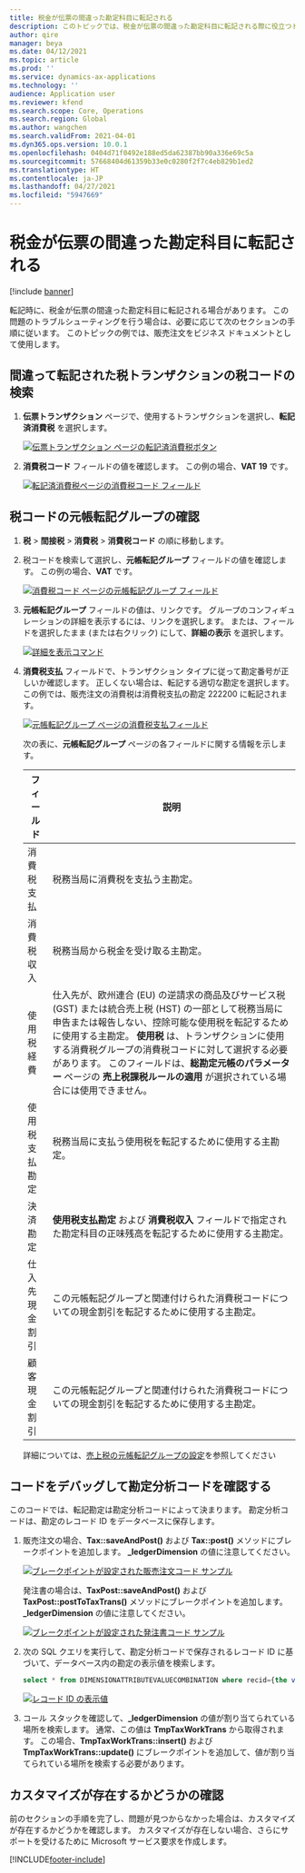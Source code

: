 ```yaml
---
title: 税金が伝票の間違った勘定科目に転記される
description: このトピックでは、税金が伝票の間違った勘定科目に転記される際に役立つトラブルシューティング情報を提供します。
author: qire
manager: beya
ms.date: 04/12/2021
ms.topic: article
ms.prod: ''
ms.service: dynamics-ax-applications
ms.technology: ''
audience: Application user
ms.reviewer: kfend
ms.search.scope: Core, Operations
ms.search.region: Global
ms.author: wangchen
ms.search.validFrom: 2021-04-01
ms.dyn365.ops.version: 10.0.1
ms.openlocfilehash: 0404d71f0492e188ed5da62387bb90a336e69c5a
ms.sourcegitcommit: 57668404d61359b33e0c0280f2f7c4eb829b1ed2
ms.translationtype: HT
ms.contentlocale: ja-JP
ms.lasthandoff: 04/27/2021
ms.locfileid: "5947669"
---
```

# <a name="tax-is-posted-to-the-wrong-ledger-account-in-the-voucher"></a>税金が伝票の間違った勘定科目に転記される

[!include [banner](../includes/banner.md)]

転記時に、税金が伝票の間違った勘定科目に転記される場合があります。 この問題のトラブルシューティングを行う場合は、必要に応じて次のセクションの手順に従います。 このトピックの例では、販売注文をビジネス ドキュメントとして使用します。

## <a name="find-the-tax-code-of-the-incorrectly-posted-tax-transaction"></a>間違って転記された税トランザクションの税コードの検索

1. **伝票トランザクション** ページで、使用するトランザクションを選択し、**転記済消費税** を選択します。

    [![伝票トランザクション ページの転記済消費税ボタン](./media/tax-posted-to-wrong-ledger-account-Picture1.png)](./media/tax-posted-to-wrong-ledger-account-Picture1.png)

2. **消費税コード** フィールドの値を確認します。 この例の場合、**VAT 19** です。

    [![転記済消費税ページの消費税コード フィールド](./media/tax-posted-to-wrong-ledger-account-Picture2.png)](./media/tax-posted-to-wrong-ledger-account-Picture2.png)

## <a name="check-the-ledger-posting-group-of-the-tax-code"></a>税コードの元帳転記グループの確認

1. **税** \> **間接税** \> **消費税** \> **消費税コード** の順に移動します。
2. 税コードを検索して選択し、**元帳転記グループ** フィールドの値を確認します。 この例の場合、**VAT** です。

    [![消費税コード ページの元帳転記グループ フィールド](./media/tax-posted-to-wrong-ledger-account-Picture3.png)](./media/tax-posted-to-wrong-ledger-account-Picture3.png)

3. **元帳転記グループ** フィールドの値は、リンクです。 グループのコンフィギュレーションの詳細を表示するには、リンクを選択します。 または、フィールドを選択したまま (または右クリック) にして、**詳細の表示** を選択します。

    [![詳細を表示コマンド](./media/tax-posted-to-wrong-ledger-account-Picture4.png)](./media/tax-posted-to-wrong-ledger-account-Picture4.png)

4. **消費税支払** フィールドで、トランザクション タイプに従って勘定番号が正しいか確認します。 正しくない場合は、転記する適切な勘定を選択します。 この例では、販売注文の消費税は消費税支払の勘定 222200 に転記されます。

    [![元帳転記グループ ページの消費税支払フィールド](./media/tax-posted-to-wrong-ledger-account-Picture5.png)](./media/tax-posted-to-wrong-ledger-account-Picture5.png)

    次の表に、**元帳転記グループ** ページの各フィールドに関する情報を示します。

    | フィールド                  | 説明 |
    |------------------------|-------------|
    | 消費税支払      | 税務当局に消費税を支払う主勘定。 |
    | 消費税収入   | 税務当局から税金を受け取る主勘定。 |
    | 使用税経費        | 仕入先が、欧州連合 (EU) の逆請求の商品及びサービス税 (GST) または統合売上税 (HST) の一部として税務当局に申告または報告しない、控除可能な使用税を転記するために使用する主勘定。 **使用税** は、トランザクションに使用する消費税グループの消費税コードに対して選択する必要があります。 このフィールドは、**総勘定元帳のパラメーター** ページの **売上税課税ルールの適用** が選択されている場合には使用できません。 |
    | 使用税支払勘定        | 税務当局に支払う使用税を転記するために使用する主勘定。 |
    | 決済勘定     | **使用税支払勘定** および **消費税収入** フィールドで指定された勘定科目の正味残高を転記するために使用する主勘定。 |
    | 仕入先現金割引   | この元帳転記グループと関連付けられた消費税コードについての現金割引を転記するために使用する主勘定。 |
    | 顧客現金割引 | この元帳転記グループと関連付けられた消費税コードについての現金割引を転記するために使用する主勘定。 |

    詳細については、[売上税の元帳転記グループの設定](tasks/set-up-ledger-posting-groups-sales-tax.md)を参照してください

## <a name="debug-in-code-to-check-ledger-dimensions"></a>コードをデバッグして勘定分析コードを確認する

このコードでは、転記勘定は勘定分析コードによって決まります。 勘定分析コードは、勘定のレコード ID をデータベースに保存します。

1. 販売注文の場合、**Tax::saveAndPost()** および **Tax::post()** メソッドにブレークポイントを追加します。 **\_ledgerDimension** の値に注意してください。

    [![ブレークポイントが設定された販売注文コード サンプル](./media/tax-posted-to-wrong-ledger-account-Picture6.png)](./media/tax-posted-to-wrong-ledger-account-Picture6.png)

    発注書の場合は、**TaxPost::saveAndPost()** および **TaxPost::postToTaxTrans()** メソッドにブレークポイントを追加します。 **\_ledgerDimension** の値に注意してください。

    [![ブレークポイントが設定された発注書コード サンプル](./media/tax-posted-to-wrong-ledger-account-Picture7.png)](./media/tax-posted-to-wrong-ledger-account-Picture7.png)

2. 次の SQL クエリを実行して、勘定分析コードで保存されるレコード ID に基づいて、データベース内の勘定の表示値を検索します。

    ```sql
    select * from DIMENSIONATTRIBUTEVALUECOMBINATION where recid={the value of _ledgerDimension}
    ```

    [![レコード ID の表示値](./media/tax-posted-to-wrong-ledger-account-Picture8.png)](./media/tax-posted-to-wrong-ledger-account-Picture8.png)

3. コール スタックを確認して、**_ledgerDimension** の値が割り当てられている場所を検索します。 通常、この値は **TmpTaxWorkTrans** から取得されます。 この場合、**TmpTaxWorkTrans::insert()** および **TmpTaxWorkTrans::update()** にブレークポイントを追加して、値が割り当てられている場所を検索する必要があります。

## <a name="determine-whether-customization-exists"></a>カスタマイズが存在するかどうかの確認

前のセクションの手順を完了し、問題が見つからなかった場合は、カスタマイズが存在するかどうかを確認します。 カスタマイズが存在しない場合、さらにサポートを受けるために Microsoft サービス要求を作成します。

[!INCLUDE[footer-include](../../includes/footer-banner.md)]
